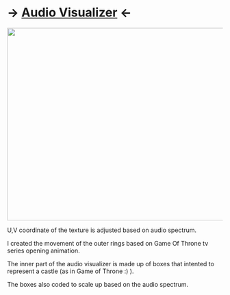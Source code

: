 # -> [Audio Visualizer](/Assignments/GraphicProgramming/AllInOne/audio_visualizer.h) <-

<img src="https://github.com/FJinn/fjinn.github.io/blob/master/Assignments/GraphicProgramming/Image/AudioVisualizer.gif?raw=true" width="800" height="450" />

U,V coordinate of the texture is adjusted based on audio spectrum.

I created the movement of the outer rings based on Game Of Throne tv series opening animation. 

The inner part of the audio visualizer is made up of boxes that intented to represent a castle (as in Game of Throne :) ).

The boxes also coded to scale up based on the audio spectrum.
